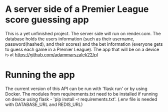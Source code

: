 # A server side of a Premier League score guessing app

This is a yet unfinished project. The server side will run on render.com. The database holds the users information (such as their username, password(hashed), and their scores) and the bet information (everyone gets to guess each game in a Premier League). The app that will be on a device is at https://github.com/adammarszalek22/pl

# Running the app

The current version of this API can be run with 'flask run' or by using Docker. The modules from requirements.txt need to be installed if running on device using flask - 'pip install -r requirements.txt'.
(.env file is needed with DATABASE_URL and REDIS_URL)
